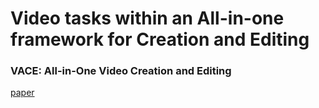 #  Video tasks within an All-in-one framework for Creation and Editing

### VACE: All-in-One Video Creation and Editing

[paper](https://arxiv.org/pdf/2503.07598)

